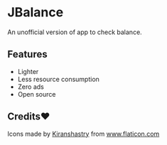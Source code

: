 # JBalance

An unofficial version of app to check balance.

## Features

- Lighter
- Less resource consumption
- Zero ads
- Open source 

## Credits❤️
<div>Icons made by <a href="https://www.flaticon.com/authors/kiranshastry" title="Kiranshastry">Kiranshastry</a> from <a href="https://www.flaticon.com/" title="Flaticon">www.flaticon.com</a></div>
